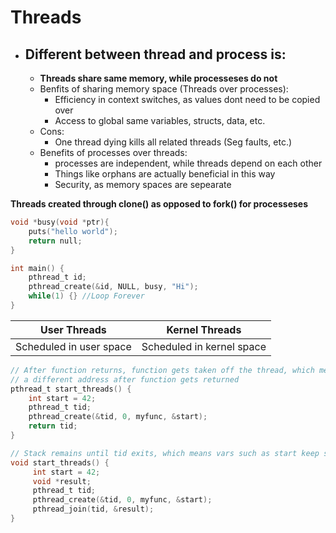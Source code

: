 # Threads
- ## Different between thread and process is:
    - __Threads share same memory, while processeses do not__
    - Benfits of sharing memory space (Threads over processes):
        - Efficiency in context switches, as values dont need to be copied over
        - Access to global same variables, structs, data, etc.
    - Cons:
        - One thread dying kills all related threads (Seg faults, etc.)
    - Benefits of processes over threads:
        - processes are independent, while threads depend on each other
        - Things like orphans are actually beneficial in this way
        - Security, as memory spaces are sepearate
        
__Threads created through clone() as opposed to fork() for processeses__

```c
void *busy(void *ptr){
    puts("hello world");
    return null;
}

int main() {
    pthread_t id;
    pthread_create(&id, NULL, busy, "Hi");
    while(1) {} //Loop Forever
} 
```

User Threads   |   Kernel Threads
--- | ---
Scheduled in user space   |   Scheduled in kernel space


```c
// After function returns, function gets taken off the thread, which means start might have 
// a different address after function gets returned
pthread_t start_threads() {
    int start = 42;
    pthread_t tid;
    pthread_create(&tid, 0, myfunc, &start);
    return tid;
}

// Stack remains until tid exits, which means vars such as start keep same address till end
void start_threads() {
     int start = 42;
     void *result;
     pthread_t tid;
     pthread_create(&tid, 0, myfunc, &start);
     pthread_join(tid, &result);
}
```


